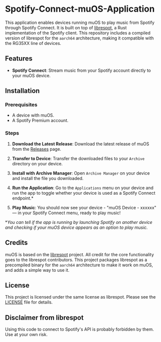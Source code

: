 # Spotify-Connect-muOS-Application

This application enables devices running muOS to play music from Spotify through Spotify Connect. It is built on top of [librespot](https://github.com/librespot-org/librespot), a Rust implementation of the Spotify client. This repository includes a compiled version of librespot for the `aarch64` architecture, making it compatible with the RG35XX line of devices.

## Features

- **Spotify Connect**: Stream music from your Spotify account directly to your muOS device.

## Installation

### Prerequisites

- A device with muOS.
- A Spotify Premium account.

### Steps

1. **Download the Latest Release**: Download the latest release of muOS from the [Releases](https://github.com/yourusername/muOS/releases) page.

2. **Transfer to Device**: Transfer the downloaded files to your `Archive` directory on your device.

3. **Install with Archive Manager**: Open `Archive Manager` on your device and install the file you downloaded.

4. **Run the Application**: Go to the `Applications` menu on your device and run the app to toggle whether your device is used as a Spotify Connect endpoint.*

5. **Play Music**: You should now see your device - "muOS Device - xxxxxx" — in your Spotify Connect menu, ready to play music!

**You can tell if the app is running by launching Spotify on another device and checking if your muOS device appears as an option to play music.*

## Credits

muOS is based on the [librespot](https://github.com/librespot-org/librespot) project. All credit for the core functionality goes to the librespot contributors. This project packages librespot as a precompiled binary for the `aarch64` architecture to make it work on muOS, and adds a simple way to use it.

## License

This project is licensed under the same license as librespot. Please see the [LICENSE](https://github.com/librespot-org/librespot/blob/master/LICENSE) file for details.

## Disclaimer from librespot

Using this code to connect to Spotify's API is probably forbidden by them. Use at your own risk.
